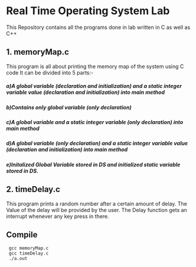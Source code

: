 # Real Time Operating System Lab
This Repository contains all the programs done in lab written in C as well as C++

## 1. memoryMap.c

This program is all about printing the memory map of the system using C code
It can be divided into 5 parts:-
##### a)A global variable (declaration and initialization) and a static integer variable value (declaration and initialization) into main method
##### b)Contains only global variable (only declaration)
##### c)A global variable and a static integer variable (only declaration) into main method
##### d)A global variable (only declaration) and a static integer variable value (declaration and initialization) into main method
##### e)Initalized Global Variable stored in DS and initialized static variable stored in DS.

## 2. timeDelay.c

This program prints a random number after a certain amount of delay. The Value of the delay will be provided by the user. The Delay function gets an interrupt whenever any key press in there.

## Compile

```
 gcc memoryMap.c
 gcc timeDelay.c
 ./a.out
 ```
